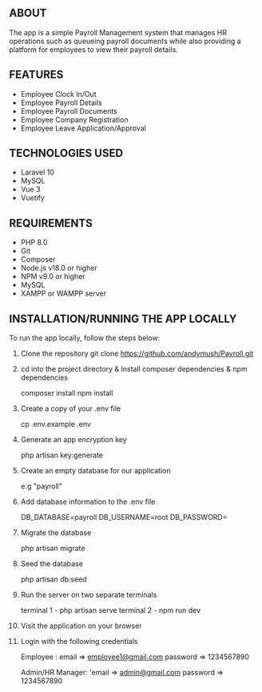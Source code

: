 
## ABOUT 
The app is a simple Payroll Management system that manages HR operations such as queueing payroll documents while also providing a platform for employees to view their payroll details. 


## FEATURES

* Employee Clock In/Out
* Employee Payroll Details
* Employee Payroll Documents
* Employee Company Registration
* Employee Leave Application/Approval


## TECHNOLOGIES USED
* Laravel 10
* MySQL
* Vue 3
* Vuetify

## REQUIREMENTS
* PHP 8.0
* Git 
* Composer
* Node.js v18.0 or higher
* NPM v9.0 or higher
* MySQL
* XAMPP or WAMPP server

## INSTALLATION/RUNNING THE APP LOCALLY
To run the app locally, follow the steps below:

1. Clone the repository
    git clone https://github.com/andymush/Payroll.git


2. cd into the project directory & Install composer dependencies & npm dependencies

    composer install 
    npm install

3. Create a copy of your .env file

    cp .env.example .env

4. Generate an app encryption key

    php artisan key:generate

5. Create an empty database for our application

    e.g "payroll"

6. Add database information to the .env file

    DB_DATABASE=payroll
    DB_USERNAME=root
    DB_PASSWORD=

7. Migrate the database

    php artisan migrate

8. Seed the database

    php artisan db:seed

9. Run the server on two separate terminals

    terminal 1 - php artisan serve 
    terminal 2 - npm run dev

10. Visit the application on your browser

11. Login with the following credentials

    Employee : 
            email => employee1@gmail.com
            password => 1234567890

    Admin/HR Manager:
            'email => admin@gmail.com
            password => 1234567890

    